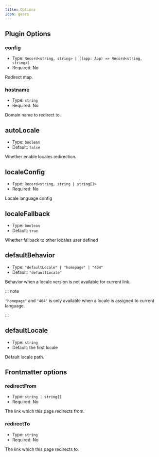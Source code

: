 ```yaml
---
title: Options
icon: gears
---
```


## Plugin Options

### config

- Type: `Record<string, string> | ((app: App) => Record<string, string>)`
- Required: No

Redirect map.

### hostname

- Type: `string`
- Required: No

Domain name to redirect to.

## autoLocale

- Type: `boolean`
- Default: `false`

Whether enable locales redirection.

## localeConfig

- Type: `Record<string, string | string[]>`
- Required: No

Locale language config

## localeFallback

- Type: `boolean`
- Default: `true`

Whether fallback to other locales user defined

## defaultBehavior

- Type: `"defaultLocale" | "homepage" | "404"`
- Default: `"defaultLocale"`

Behavior when a locale version is not available for current link.

::: note

`"homepage"` and `"404"` is only available when a locale is assigned to current language.

:::

## defaultLocale

- Type: `string`
- Default: the first locale

Default locale path.

## Frontmatter options

### redirectFrom

- Type: `string | string[]`
- Required: No

The link which this page redirects from.

### redirectTo

- Type: `string`
- Required: No

The link which this page redirects to.
